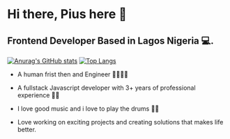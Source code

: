 # Hi there, Pius here  👋
## Frontend Developer Based in Lagos Nigeria 💻.
[![Anurag's GitHub stats](https://github-readme-stats.vercel.app/api?username=jbrainz&show_icons=true&theme=radical)](https://github.com/anuraghazra/github-readme-stats) [![Top Langs](https://github-readme-stats.vercel.app/api/top-langs/?username=jbrainz&layout=compact&theme=radical)](https://github.com/anuraghazra/github-readme-stats)



- A human frist then and Engineer 👨‍💻👨‍💻
- A fullstack Javascript developer with 3+ years of professional experience 🤘🏻
- I love good music and i love to play the drums 🥁🥁

- Love working on exciting projects and creating solutions that makes life better.

